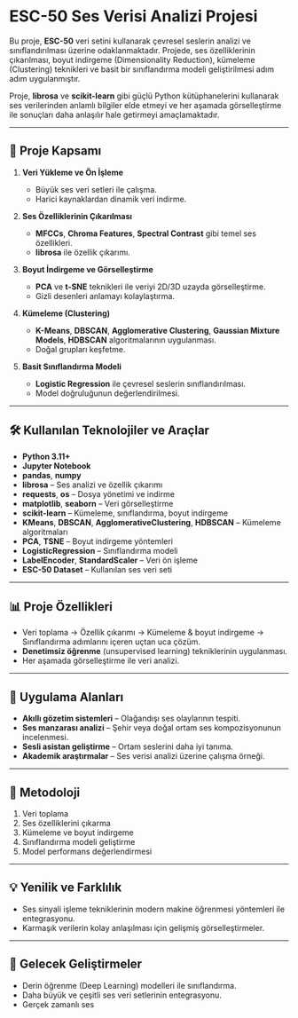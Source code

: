 # ESC-50 Ses Verisi Analizi Projesi  

Bu proje, **ESC-50** veri setini kullanarak çevresel seslerin analizi ve sınıflandırılması üzerine odaklanmaktadır. Projede, ses özelliklerinin çıkarılması, boyut indirgeme (Dimensionality Reduction), kümeleme (Clustering) teknikleri ve basit bir sınıflandırma modeli geliştirilmesi adım adım uygulanmıştır.  

Proje, **librosa** ve **scikit-learn** gibi güçlü Python kütüphanelerini kullanarak ses verilerinden anlamlı bilgiler elde etmeyi ve her aşamada görselleştirme ile sonuçları daha anlaşılır hale getirmeyi amaçlamaktadır.  

---

## 🧠 Proje Kapsamı  

1. **Veri Yükleme ve Ön İşleme**  
   - Büyük ses veri setleri ile çalışma.  
   - Harici kaynaklardan dinamik veri indirme.  

2. **Ses Özelliklerinin Çıkarılması**  
   - **MFCCs**, **Chroma Features**, **Spectral Contrast** gibi temel ses özellikleri.  
   - **librosa** ile özellik çıkarımı.  

3. **Boyut İndirgeme ve Görselleştirme**  
   - **PCA** ve **t-SNE** teknikleri ile veriyi 2D/3D uzayda görselleştirme.  
   - Gizli desenleri anlamayı kolaylaştırma.  

4. **Kümeleme (Clustering)**  
   - **K-Means**, **DBSCAN**, **Agglomerative Clustering**, **Gaussian Mixture Models**, **HDBSCAN** algoritmalarının uygulanması.  
   - Doğal grupları keşfetme.  

5. **Basit Sınıflandırma Modeli**  
   - **Logistic Regression** ile çevresel seslerin sınıflandırılması.  
   - Model doğruluğunun değerlendirilmesi.  

---

## 🛠 Kullanılan Teknolojiler ve Araçlar  

- **Python 3.11+**  
- **Jupyter Notebook**  
- **pandas**, **numpy**  
- **librosa** – Ses analizi ve özellik çıkarımı  
- **requests**, **os** – Dosya yönetimi ve indirme  
- **matplotlib**, **seaborn** – Veri görselleştirme  
- **scikit-learn** – Kümeleme, sınıflandırma, boyut indirgeme  
- **KMeans**, **DBSCAN**, **AgglomerativeClustering**, **HDBSCAN** – Kümeleme algoritmaları  
- **PCA**, **TSNE** – Boyut indirgeme yöntemleri  
- **LogisticRegression** – Sınıflandırma modeli  
- **LabelEncoder**, **StandardScaler** – Veri ön işleme  
- **ESC-50 Dataset** – Kullanılan ses veri seti  

---

## 📊 Proje Özellikleri  

- Veri toplama → Özellik çıkarımı → Kümeleme & boyut indirgeme → Sınıflandırma adımlarını içeren uçtan uca çözüm.  
- **Denetimsiz öğrenme** (unsupervised learning) tekniklerinin uygulanması.  
- Her aşamada görselleştirme ile veri analizi.  

---

## 🎯 Uygulama Alanları  

- **Akıllı gözetim sistemleri** – Olağandışı ses olaylarının tespiti.  
- **Ses manzarası analizi** – Şehir veya doğal ortam ses kompozisyonunun incelenmesi.  
- **Sesli asistan geliştirme** – Ortam seslerini daha iyi tanıma.  
- **Akademik araştırmalar** – Ses verisi analizi üzerine çalışma örneği.  

---

## 🔬 Metodoloji  

1. Veri toplama  
2. Ses özelliklerini çıkarma  
3. Kümeleme ve boyut indirgeme  
4. Sınıflandırma modeli geliştirme  
5. Model performans değerlendirmesi  

---

## 💡 Yenilik ve Farklılık  

- Ses sinyali işleme tekniklerinin modern makine öğrenmesi yöntemleri ile entegrasyonu.  
- Karmaşık verilerin kolay anlaşılması için gelişmiş görselleştirmeler.  

---

## 🚀 Gelecek Geliştirmeler  

- Derin öğrenme (Deep Learning) modelleri ile sınıflandırma.  
- Daha büyük ve çeşitli ses veri setlerinin entegrasyonu.  
- Gerçek zamanlı ses
